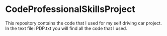 # CodeProfessionalSkillsProject
This repository contains the code that I used for my self driving car project.
In the text file: PDP.txt you will find all the code that I used.

